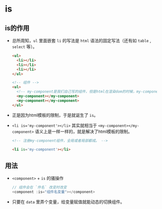# is

## is的作用

  - 总所周知，`ul` 里面嵌套 `li` 的写法是 `html` 语法的固定写法（还有如 `table` , `select` 等）。

    ```html
    <ul>
      <li></li>
      <li></li>
      <li></li>
    </ul>

    <!-- 组件 -->
    <ul>
      <!-- my-component是我们自己写的组件，但是html在渲染dom的时候，my-component对ul来说并不是有效的dom，甚至会报错。 -->
      <my-component></my-component>
      <my-component></my-component>
    </ul>
    ```

  - 正是因为html模板的限制，于是就诞生了 `is`。

  - `<li is='my-component'></li>` 其实就相当于 `<my-component></my-component>` 语义上是一样一样的，就是解决了html模板的限制。

    ```html
    <!-- 注册my-component组件，全局或者局部都成。 -->

    <li is='my-component'></li>
    ```

## 用法

  - `<component>` + `is` 的骚操作

    ```javascript
    // 组件会在 `件名` 改变时改变
    <component :is="组件名变量"></component>
    ```

  - 只要在 `data` 里弄个变量，给变量赋值就能动态的切换组件。
